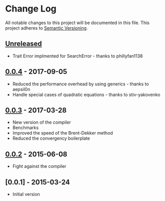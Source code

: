 # Change Log
All notable changes to this project will be documented in this file.
This project adheres to [Semantic Versioning](http://semver.org/).

## [Unreleased]
* Trait Error implmented for SearchError - thanks to phillyfan1138

## [0.0.4] - 2017-09-05
* Reduced the performance overhead by using generics - thanks to aepsil0n
* Handle special cases of quadratic equations - thanks to stiv-yakovenko

## [0.0.3] - 2017-03-28
* New version of the compiler
* Benchmarks
* Improved the speed of the Brent-Dekker method
* Reduced the convergency boilerplate

## [0.0.2] - 2015-06-08
* Fight against the compiler

## [0.0.1] - 2015-03-24
* Initial version

[Unreleased]: https://github.com/vorot/roots/compare/v0.0.4...HEAD
[0.0.4]: https://github.com/vorot/roots/compare/v0.0.3...v0.0.4
[0.0.3]: https://github.com/vorot/roots/compare/v0.0.2...v0.0.3
[0.0.2]: https://github.com/vorot/roots/compare/v0.0.1...v0.0.2
